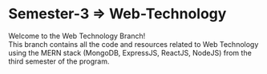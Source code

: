 # Semester-3 => Web-Technology
Welcome to the Web Technology Branch!
<br>
This branch contains all the code and resources related to Web Technology using the MERN stack (MongoDB, ExpressJS, ReactJS, NodeJS) from the third semester of the program.
